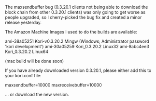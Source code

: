 The maxsendbuffer bug (0.3.20.1 clients not being able to download the block chain from other 0.3.20.1 clients) was only going to get
worse as people upgraded, so I cherry-picked the bug fix and created a minor release yesterday.

The Amazon Machine Images I used to do the builds are available:

  ami-38a05251   Kori-v0.3.20.2 Mingw    (Windows; Administrator password 'kori development')
  ami-30a05259   Kori_0.3.20.2 Linux32
  ami-8abc4ee3   Kori_0.3.20.2 Linux64

(mac build will be done soon)

If you have already downloaded version 0.3.20.1, please either add this to your kori.conf file:

  maxsendbuffer=10000
  maxreceivebuffer=10000

... or download the new version.
